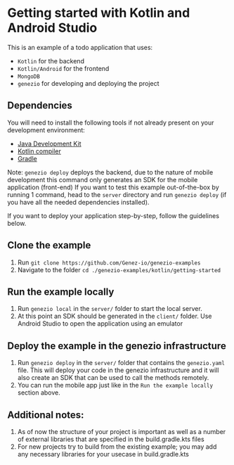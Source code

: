 # Getting started with Kotlin and Android Studio

This is an example of a todo application that uses:
 * `Kotlin` for the backend
 * `Kotlin/Android` for the frontend
 * `MongoDB`
 * `genezio` for developing and deploying the project

## Dependencies

You will need to install the following tools if not already present on your development environment:
- [Java Development Kit](https://www.oracle.com/java/technologies/downloads/)
- [Kotlin compiler](https://kotlinlang.org/docs/command-line.html)
- [Gradle](https://gradle.org/install/)

Note: `genezio deploy` deploys the backend, due to the nature of mobile development this command only generates an SDK for the mobile application (front-end)
If you want to test this example out-of-the-box by running 1 command, head to the `server` directory and run `genezio deploy` (if you have all the needed dependencies installed).

If you want to deploy your application step-by-step, follow the guidelines below.

## Clone the example
1. Run `git clone https://github.com/Genez-io/genezio-examples`
2. Navigate to the folder `cd ./genezio-examples/kotlin/getting-started`

## Run the example locally

1. Run `genezio local` in the `server/` folder to start the local server.
2. At this point an SDK should be generated in the `client/` folder. Use Android Studio to open the application using an emulator
## Deploy the example in the genezio infrastructure

1. Run `genezio deploy` in the `server/` folder that contains the `genezio.yaml` file. This will deploy your code in the genezio infrastructure and it will also create an SDK that can be used to call the methods remotely.
2. You can run the mobile app just like in the `Run the example locally` section above.

## Additional notes:

1. As of now the structure of your project is important as well as a number of external libraries that are specified in the build.gradle.kts files
2. For new projects try to build from the existing example; you may add any necessary libraries for your usecase in build.gradle.kts